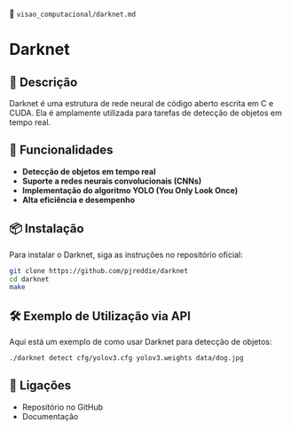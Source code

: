 📌 `visao_computacional/darknet.md`

# Darknet

## 🔹 Descrição
Darknet é uma estrutura de rede neural de código aberto escrita em C e CUDA. Ela é amplamente utilizada para tarefas de detecção de objetos em tempo real.

## 🚀 Funcionalidades
- **Detecção de objetos em tempo real**
- **Suporte a redes neurais convolucionais (CNNs)**
- **Implementação do algoritmo YOLO (You Only Look Once)**
- **Alta eficiência e desempenho**

## 📦 Instalação
Para instalar o Darknet, siga as instruções no repositório oficial:

```bash
git clone https://github.com/pjreddie/darknet
cd darknet
make
```

## 🛠️ Exemplo de Utilização via API
Aqui está um exemplo de como usar Darknet para detecção de objetos:

```bash
./darknet detect cfg/yolov3.cfg yolov3.weights data/dog.jpg
```

## 🔗 Ligações
- Repositório no GitHub
- Documentação
